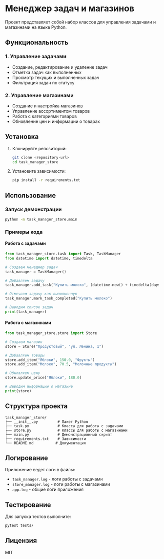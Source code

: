 # Менеджер задач и магазинов

Проект представляет собой набор классов для управления задачами и магазинами на языке Python.

## Функциональность

### 1. Управление задачами
- Создание, редактирование и удаление задач
- Отметка задач как выполненных
- Просмотр текущих и выполненных задач
- Фильтрация задач по статусу

### 2. Управление магазинами
- Создание и настройка магазинов
- Управление ассортиментом товаров
- Работа с категориями товаров
- Обновление цен и информации о товарах

## Установка

1. Клонируйте репозиторий:
   ```bash
   git clone <repository-url>
   cd task_manager_store
   ```

2. Установите зависимости:
   ```bash
   pip install -r requirements.txt
   ```

## Использование

### Запуск демонстрации

```bash
python -m task_manager_store.main
```

### Примеры кода

#### Работа с задачами

```python
from task_manager_store.task import Task, TaskManager
from datetime import datetime, timedelta

# Создаем менеджер задач
task_manager = TaskManager()

# Добавляем задачу
task_manager.add_task("Купить молоко", (datetime.now() + timedelta(days=1)).strftime("%Y-%m-%d"))

# Отмечаем задачу как выполненную
task_manager.mark_task_completed("Купить молоко")

# Выводим список задач
print(task_manager)
```

#### Работа с магазинами

```python
from task_manager_store.store import Store

# Создаем магазин
store = Store("Продуктовый", "ул. Ленина, 1")

# Добавляем товары
store.add_item("Яблоки", 150.0, "Фрукты")
store.add_item("Молоко", 70.5, "Молочные продукты")

# Обновляем цену
store.update_price("Яблоки", 180.0)

# Выводим информацию о магазине
print(store)
```

## Структура проекта

```
task_manager_store/
├── __init__.py         # Пакет Python
├── task.py             # Классы для работы с задачами
├── store.py            # Классы для работы с магазинами
├── main.py             # Демонстрационный скрипт
├── requirements.txt    # Зависимости
└── README.md          # Документация
```

## Логирование

Приложение ведет логи в файлы:
- `task_manager.log` - логи работы с задачами
- `store_manager.log` - логи работы с магазинами
- `app.log` - общие логи приложения

## Тестирование

Для запуска тестов выполните:

```bash
pytest tests/
```

## Лицензия

MIT
